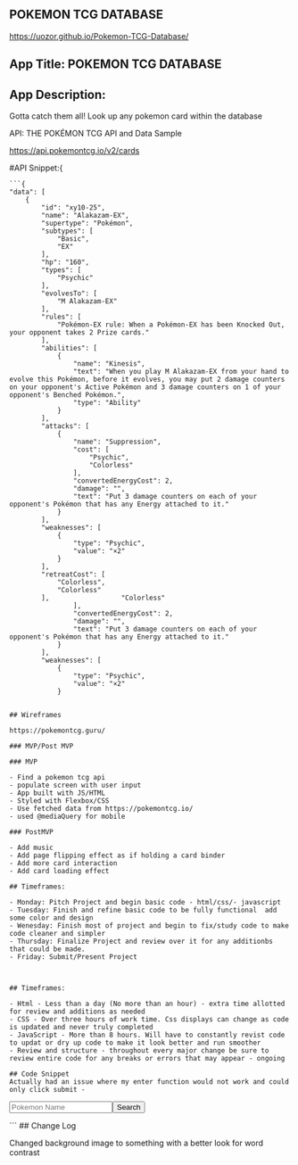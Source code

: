 ## POKEMON TCG DATABASE
https://uozor.github.io/Pokemon-TCG-Database/


## App Title: POKEMON TCG DATABASE 

## App Description: 
Gotta catch them all! Look up any pokemon card within the database

API: THE POKÉMON TCG API and Data Sample

https://api.pokemontcg.io/v2/cards 
     
#API Snippet:{
    
    ```{
    "data": [
        {
            "id": "xy10-25",
            "name": "Alakazam-EX",
            "supertype": "Pokémon",
            "subtypes": [
                "Basic",
                "EX"
            ],
            "hp": "160",
            "types": [
                "Psychic"
            ],
            "evolvesTo": [
                "M Alakazam-EX"
            ],
            "rules": [
                "Pokémon-EX rule: When a Pokémon-EX has been Knocked Out, your opponent takes 2 Prize cards."
            ],
            "abilities": [
                {
                    "name": "Kinesis",
                    "text": "When you play M Alakazam-EX from your hand to evolve this Pokémon, before it evolves, you may put 2 damage counters on your opponent's Active Pokémon and 3 damage counters on 1 of your opponent's Benched Pokémon.",
                    "type": "Ability"
                }
            ],
            "attacks": [
                {
                    "name": "Suppression",
                    "cost": [
                        "Psychic",
                        "Colorless"
                    ],
                    "convertedEnergyCost": 2,
                    "damage": "",
                    "text": "Put 3 damage counters on each of your opponent's Pokémon that has any Energy attached to it."
                }
            ],
            "weaknesses": [
                {
                    "type": "Psychic",
                    "value": "×2"
                }
            ],
            "retreatCost": [
                "Colorless",
                "Colorless"
            ],                  "Colorless"
                    ],
                    "convertedEnergyCost": 2,
                    "damage": "",
                    "text": "Put 3 damage counters on each of your opponent's Pokémon that has any Energy attached to it."
                }
            ],
            "weaknesses": [
                {
                    "type": "Psychic",
                    "value": "×2"
                }
```

## Wireframes

https://pokemontcg.guru/

### MVP/Post MVP

### MVP

- Find a pokemon tcg api
- populate screen with user input
- App built with JS/HTML
- Styled with Flexbox/CSS
- Use fetched data from https://pokemontcg.io/
- used @mediaQuery for mobile 

### PostMVP

- Add music
- Add page flipping effect as if holding a card binder
- Add more card interaction
- Add card loading effect

## Timeframes:

- Monday: Pitch Project and begin basic code - html/css/- javascript
- Tuesday: Finish and refine basic code to be fully functional  add some color and design
- Wenesday: Finish most of project and begin to fix/study code to make code cleaner and simpler
- Thursday: Finalize Project and review over it for any additionbs that could be made.
- Friday: Submit/Present Project



## Timeframes:

- Html - Less than a day (No more than an hour) - extra time allotted for review and additions as needed
- CSS - Over three hours of work time. Css displays can change as code is updated and never truly completed
- JavaScript - More than 8 hours. Will have to constantly revist code to updat or dry up code to make it look better and run smoother
- Review and structure - throughout every major change be sure to review entire code for any breaks or errors that may appear - ongoing

## Code Snippet
Actually had an issue where my enter function would not work and could only click submit -

```
<form onsubmit="return false">
      <input class="poke" placeholder = "Pokemon Name" type="text"><button id="search" type="submit">Search</button>
    </form>
```
## Change Log

Changed background image to something with a better look for word contrast

